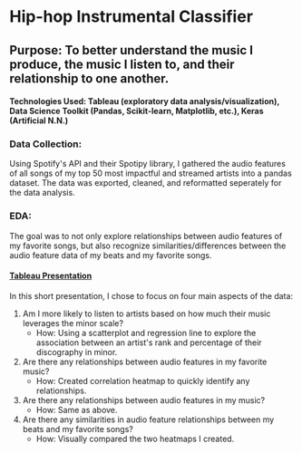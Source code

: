 # Hip-hop Instrumental Classifier

## Purpose: To better understand the music I produce, the music I listen to, and their relationship to one another.

#### Technologies Used: Tableau (exploratory data analysis/visualization), Data Science Toolkit (Pandas, Scikit-learn, Matplotlib, etc.), Keras (Artificial N.N.)


### Data Collection:

Using Spotify's API and their Spotipy library, I gathered the audio features of all songs of my top 50 most impactful and streamed artists into a pandas dataset. The data was exported, cleaned, and reformatted seperately for the data analysis.


### EDA:

The goal was to not only explore relationships between audio features of my favorite songs, but also recognize similarities/differences between the audio feature data of my beats and my favorite songs.

#### [Tableau Presentation](https://public.tableau.com/views/MyMusicandMyFavoriteArtistsMusic/JointAnalysisofMyMusicandMyFavoriteArtistsMusic?:language=en-US&:display_count=n&:origin=viz_share_link)

In this short presentation, I chose to focus on four main aspects of the data:
1. Am I more likely to listen to artists based on how much their music leverages the minor scale?
   - How: Using a scatterplot and regression line to explore the association between an artist's rank and percentage of their discography in minor.
2. Are there any relationships between audio features in my favorite music?
   - How: Created correlation heatmap to quickly identify any relationships.
3. Are there any relationships between audio features in my music?
   - How: Same as above.
4. Are there any similarities in audio feature relationships between my beats and my favorite songs?
   - How: Visually compared the two heatmaps I created.


